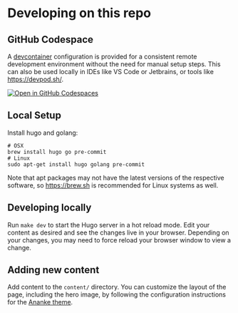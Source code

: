 # Developing on this repo

## GitHub Codespace

A [devcontainer](.devcontainer/devcontainer.json) configuration is provided for a consistent remote development environment without the need for manual setup steps. This can also be used locally in IDEs like VS Code or Jetbrains, or tools like <https://devpod.sh/>.

[![Open in GitHub Codespaces](https://github.com/codespaces/badge.svg)](https://codespaces.new/bugbountycoi/blog?quickstart=1)

## Local Setup

Install hugo and golang:

```shell
# OSX
brew install hugo go pre-commit
# Linux
sudo apt-get install hugo golang pre-commit
```

Note that apt packages may not have the latest versions of the respective software, so <https://brew.sh> is recommended for Linux systems as well.

## Developing locally

Run `make dev` to start the Hugo server in a hot reload mode. Edit your content as desired and see the changes live in your browser. Depending on your changes, you may need to force reload your browser window to view a change.

## Adding new content

Add content to the `content/` directory. You can customize the layout of the page, including the hero image, by following the configuration instructions for the [Ananke theme][ananke].


[ananke]: https://github.com/theNewDynamic/gohugo-theme-ananke?tab=readme-ov-file#getting-started

